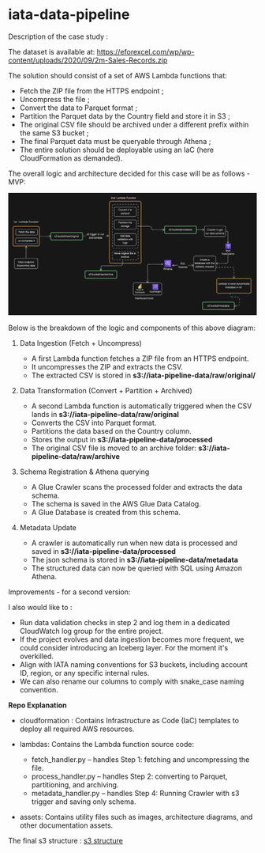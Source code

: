 # iata-data-pipeline

Description of the case study :

The dataset is available at: https://eforexcel.com/wp/wp-content/uploads/2020/09/2m-Sales-Records.zip

The solution should consist of a set of AWS Lambda functions that:
- Fetch the ZIP file from the HTTPS endpoint ;
- Uncompress the file ;
- Convert the data to Parquet format ;
- Partition the Parquet data by the Country field and store it in S3 ;
- The original CSV file should be archived under a different prefix within the same S3 bucket ;
- The final Parquet data must be queryable through Athena ;
- The entire solution should be deployable using an IaC (here CloudFormation as demanded).

The overall logic and architecture decided for this case will be as follows - MVP:

![Data architecture diagram](assets/data_architecture.png) 

Below is the breakdown of the logic and components of this above diagram:

1. Data Ingestion (Fetch + Uncompress)
    * A first Lambda function fetches a ZIP file from an HTTPS endpoint.
    * It uncompresses the ZIP and extracts the CSV.
    * The extracted CSV is stored in **s3://iata-pipeline-data/raw/original/**

2. Data Transformation (Convert + Partition + Archived)
    * A second Lambda function is automatically triggered when the CSV lands in **s3://iata-pipeline-data/raw/original**
    * Converts the CSV into Parquet format.
    * Partitions the data based on the Country column.
    * Stores the output in **s3://iata-pipeline-data/processed**
    * The original CSV file is moved to an archive folder: **s3://iata-pipeline-data/raw/archive**

3. Schema Registration & Athena querying
    * A Glue Crawler scans the processed folder and extracts the data schema.
    * The schema is saved in the AWS Glue Data Catalog.
    * A Glue Database is created from this schema.

4. Metadata Update
    * A crawler is automatically run when new data is processed and saved in **s3://iata-pipeline-data/processed**
    * The json schema is stored in **s3://iata-pipeline-data/metadata**

    - The structured data can now be queried with SQL using Amazon Athena.

Improvements - for a second version:

I also would like to :
* Run data validation checks in step 2 and log them in a dedicated CloudWatch log group for the entire project.
* If the project evolves and data ingestion becomes more frequent, we could consider introducing an Iceberg layer. For the moment it's overkilled.
* Align with IATA naming conventions for S3 buckets, including account ID, region, or any specific internal rules.
* We can also rename our columns to comply with snake_case naming convention.


**Repo Explanation**

- cloudformation :
    Contains Infrastructure as Code (IaC) templates to deploy all required AWS resources.

- lambdas:
    Contains the Lambda function source code:
    * fetch_handler.py – handles Step 1: fetching and uncompressing the file.
    * process_handler.py – handles Step 2: converting to Parquet, partitioning, and archiving.
    * metadata_handler.py – handles Step 4: Running Crawler with s3 trigger and saving only schema.

- assets:
    Contains utility files such as images, architecture diagrams, and other documentation assets.


The final s3 structure : [s3 structure](assets/s3_structure.png)